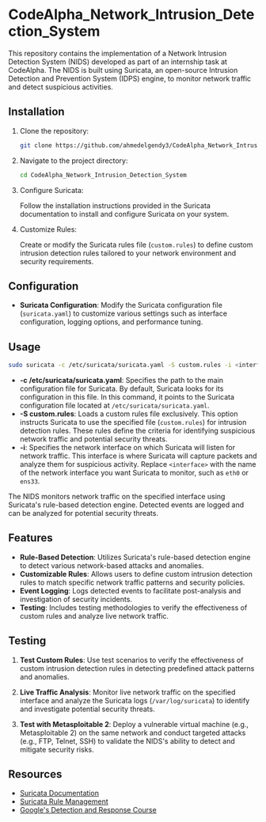 # CodeAlpha_Network_Intrusion_Detection_System

This repository contains the implementation of a Network Intrusion Detection System (NIDS) developed as part of an internship task at CodeAlpha. The NIDS is built using Suricata, an open-source Intrusion Detection and Prevention System (IDPS) engine, to monitor network traffic and detect suspicious activities.

## Installation

1.  Clone the repository:
    
    ```bash
    git clone https://github.com/ahmedelgendy3/CodeAlpha_Network_Intrusion_Detection_System
    ```
    
2.  Navigate to the project directory:
    
    ```bash
    cd CodeAlpha_Network_Intrusion_Detection_System
    ```
    
3.  Configure Suricata:
    
    Follow the installation instructions provided in the Suricata documentation to install and configure Suricata on your system.
    
4.  Customize Rules:
    
    Create or modify the Suricata rules file (`custom.rules`) to define custom intrusion detection rules tailored to your network environment and security requirements.
    

## Configuration

- **Suricata Configuration**: Modify the Suricata configuration file (`suricata.yaml`) to customize various settings such as interface configuration, logging options, and performance tuning.

## Usage

```bash
sudo suricata -c /etc/suricata/suricata.yaml -S custom.rules -i <interface>
```

- **-c /etc/suricata/suricata.yaml**: Specifies the path to the main configuration file for Suricata. By default, Suricata looks for its configuration in this file. In this command, it points to the Suricata configuration file located at `/etc/suricata/suricata.yaml`.
- **-S custom.rules**: Loads a custom rules file exclusively. This option instructs Suricata to use the specified file (`custom.rules`) for intrusion detection rules. These rules define the criteria for identifying suspicious network traffic and potential security threats.
- **-i**: Specifies the network interface on which Suricata will listen for network traffic. This interface is where Suricata will capture packets and analyze them for suspicious activity. Replace `<interface>` with the name of the network interface you want Suricata to monitor, such as `eth0` or `ens33`.

The NIDS monitors network traffic on the specified interface using Suricata's rule-based detection engine. Detected events are logged and can be analyzed for potential security threats.

## Features

- **Rule-Based Detection**: Utilizes Suricata's rule-based detection engine to detect various network-based attacks and anomalies.
- **Customizable Rules**: Allows users to define custom intrusion detection rules to match specific network traffic patterns and security policies.
- **Event Logging**: Logs detected events to facilitate post-analysis and investigation of security incidents.
- **Testing**: Includes testing methodologies to verify the effectiveness of custom rules and analyze live network traffic.

## Testing

1.  **Test Custom Rules**: Use test scenarios to verify the effectiveness of custom intrusion detection rules in detecting predefined attack patterns and anomalies.
    
2.  **Live Traffic Analysis**: Monitor live network traffic on the specified interface and analyze the Suricata logs (`/var/log/suricata`) to identify and investigate potential security threats.
    
3.  **Test with Metasploitable 2**: Deploy a vulnerable virtual machine (e.g., Metasploitable 2) on the same network and conduct targeted attacks (e.g., FTP, Telnet, SSH) to validate the NIDS's ability to detect and mitigate security risks.
    

## Resources

- [Suricata Documentation](https://suricata.readthedocs.io/)
- [Suricata Rule Management](https://suricata.readthedocs.io/en/suricata-6.0.0/rule-management/adding-your-own-rules.html)
- [Google's Detection and Response Course](https://www.coursera.org/learn/detection-and-response)
